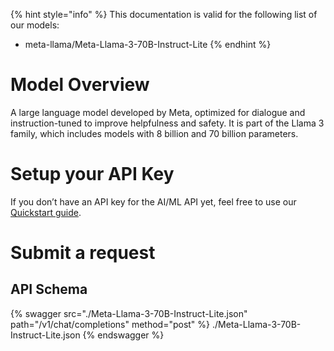 [#references:start]: <> ({ "template": "openapi" })
{% hint style="info" %}
This documentation is valid for the following list of our models:
* meta-llama/Meta-Llama-3-70B-Instruct-Lite
{% endhint %}

# Model Overview
A large language model developed by Meta, optimized for dialogue and instruction-tuned to improve helpfulness and safety. It is part of the Llama 3 family, which includes models with 8 billion and 70 billion parameters.

# Setup your API Key
If you don’t have an API key for the AI/ML API yet, feel free to use our [Quickstart guide](https://docs.aimlapi.com/quickstart/setting-up).

# Submit a request
## API Schema
{% swagger src="./Meta-Llama-3-70B-Instruct-Lite.json" path="/v1/chat/completions" method="post" %}
./Meta-Llama-3-70B-Instruct-Lite.json
{% endswagger %}

[#references:end]: <> ({})